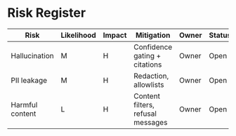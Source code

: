 # Risk Register
| Risk | Likelihood | Impact | Mitigation | Owner | Status |
|------|------------|--------|------------|-------|--------|
| Hallucination | M | H | Confidence gating + citations | Owner | Open |
| PII leakage | M | H | Redaction, allowlists | Owner | Open |
| Harmful content | L | H | Content filters, refusal messages | Owner | Open |
